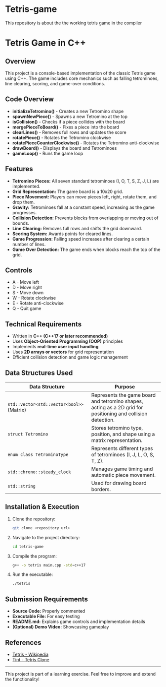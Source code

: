 # Tetris-game
This repository is about the the working tetris game in the compiler
# Tetris Game in C++

## Overview
This project is a console-based implementation of the classic Tetris game using C++. The game includes core mechanics such as falling tetrominoes, line clearing, scoring, and game-over conditions.

## Code Overview
- **initializeTetromino()** - Creates a new Tetromino shape
- **spawnNewPiece()** - Spawns a new Tetromino at the top
- **isCollision()** - Checks if a piece collides with the board
- **mergePieceToBoard()** - Fixes a piece into the board
- **clearLines()** - Removes full rows and updates the score
- **rotatePiece()** - Rotates the Tetromino clockwise
- **rotatePieceCounterClockwise()** - Rotates the Tetromino anti-clockwise
- **drawBoard()** - Displays the board and Tetrominoes
- **gameLoop()** - Runs the game loop

## Features
- **Tetromino Pieces:** All seven standard tetrominoes (I, O, T, S, Z, J, L) are implemented.
- **Grid Representation:** The game board is a 10x20 grid.
- **Piece Movement:** Players can move pieces left, right, rotate them, and drop them.
- **Gravity:** Tetrominoes fall at a constant speed, increasing as the game progresses.
- **Collision Detection:** Prevents blocks from overlapping or moving out of bounds.
- **Line Clearing:** Removes full rows and shifts the grid downward.
- **Scoring System:** Awards points for cleared lines.
- **Game Progression:** Falling speed increases after clearing a certain number of lines.
- **Game Over Detection:** The game ends when blocks reach the top of the grid.
  
## Controls
- A - Move left
- D - Move right
- S - Move down
- W - Rotate clockwise
- E - Rotate anti-clockwise
- Q - Quit game

## Technical Requirements
- Written in **C++ (C++17 or later recommended)**
- Uses **Object-Oriented Programming (OOP)** principles
- Implements **real-time user input handling**
- Uses **2D arrays or vectors** for grid representation
- Efficient collision detection and game logic management

## Data Structures Used

| Data Structure                        | Purpose |
|----------------------------------------|---------|
| `std::vector<std::vector<bool>>` (Matrix) | Represents the game board and tetromino shapes, acting as a 2D grid for positioning and collision detection. |
| `struct Tetromino`                     | Stores tetromino type, position, and shape using a matrix representation. |
| `enum class TetrominoType`             | Represents different types of tetrominoes (I, J, L, O, S, T, Z). |
| `std::chrono::steady_clock`            | Manages game timing and automatic piece movement. |
| `std::string`                          | Used for drawing board borders. |

## Installation & Execution
1. Clone the repository:
   ```sh
   git clone <repository_url>
   ```
2. Navigate to the project directory:
   ```sh
   cd tetris-game
   ```
3. Compile the program:
   ```sh
   g++ -o tetris main.cpp -std=c++17
   ```
4. Run the executable:
   ```sh
   ./tetris
   ```

## Submission Requirements
- **Source Code:** Properly commented
- **Executable File:** For easy testing
- **README.md:** Explains game controls and implementation details
- **(Optional) Demo Video:** Showcasing gameplay

## References
- [Tetris - Wikipedia](https://en.wikipedia.org/wiki/Tetris)
- [Tint - Tetris Clone](https://github.com/DavidGriffith/tint)



---
This project is part of a learning exercise. Feel free to improve and extend the functionality!
